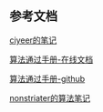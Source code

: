 ## 参考文档

[ciyeer的笔记](https://www.cnblogs.com/ciyeer/category/1214864.html)

[算法通过手册-在线文档](https://algo.itcharge.cn/)

[算法通过手册-github](https://github.com/itcharge/LeetCode-Py)

[nonstriater的算法笔记](https://github.com/nonstriater/Learn-Algorithms)
